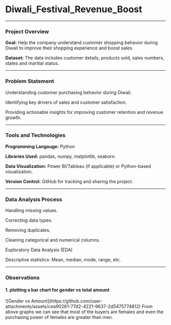 # Diwali_Festival_Revenue_Boost
<hr>
<h3>Project Overview</h3>
<p><b>Goal:</b> Help the company understand customer shopping behavior during Diwali to improve their shopping experience and boost sales.</p>
<p><b>Dataset:</b> The data includes customer details, products sold, sales numbers, states and maritial status.</p>
<hr>
<h3>Problem Statement</h3>
<p>Understanding customer purchasing behavior during Diwali.</p>
<p>Identifying key drivers of sales and customer satisfaction.</p>
<p>Providing actionable insights for improving customer retention and revenue growth.</p>
<hr>
<h3>Tools and Technologies</h3>
<p><b>Programming Langauge:</b> Python</p>
<p><b>Libraries Used:</b> pandas, numpy, matplotlib, seaborn. </p>
<p><b>Data Visualization:</b> Power BI/Tableau (if applicable) or Python-based visualization.</p>
<p><b>Version Control:</b> GitHub for tracking and sharing the project.</p>
<hr>
<h3>Data Analysis Process</h3>
<p>Handling missing values.</p>
<p>Correcting data types.</p>
<p>Removing duplicates.</p>
<p>Cleaning categorical and numerical columns.</p>
<p>Exploratory Data Analysis (EDA)<p>
<p>Descriptive statistics: Mean, median, mode, range, etc.</p>
<hr>
<h3>Observations</h3>
<h4>1. plotting a bar chart for gender vs total amount </h4>
![Gender vs Amount](https://github.com/user-attachments/assets/cea90261-77d2-4221-9637-2d5475774812)
From above graphs we can see that most of the buyers are females and even the purchasing power of females are greater than men.









